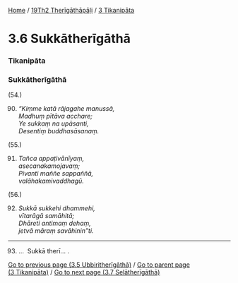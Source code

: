 
[Home](/) / [19Th2 Therīgāthāpāḷi](/tipitaka/19Th2.md) / [3 Tikanipāta](/tipitaka/19Th2/3.md)

# 3.6 Sukkātherīgāthā

### Tikanipāta

### Sukkātherīgāthā

(54.)

90. _“Kiṃme katā rājagahe manussā,_  
_Madhuṃ pītāva acchare;_  
_Ye sukkaṃ na upāsanti,_  
_Desentiṃ buddhasāsanaṃ._  


(55.)

91. _Tañca appaṭivānīyaṃ,_  
_asecanakamojavaṃ;_  
_Pivanti maññe sappaññā,_  
_valāhakamivaddhagū._  


(56.)

92. _Sukkā sukkehi dhammehi,_  
_vītarāgā samāhitā;_  
_Dhāreti antimaṃ dehaṃ,_  
_jetvā māraṃ savāhinin”ti._  


---

93. …  Sukkā therī… .



[Go to previous page (3.5 Ubbiritherīgāthā)](/tipitaka/19Th2/3/3.5.md) / [Go to parent page (3 Tikanipāta)](/tipitaka/19Th2/3.md) / [Go to next page (3.7 Selātherīgāthā)](/tipitaka/19Th2/3/3.7.md)



